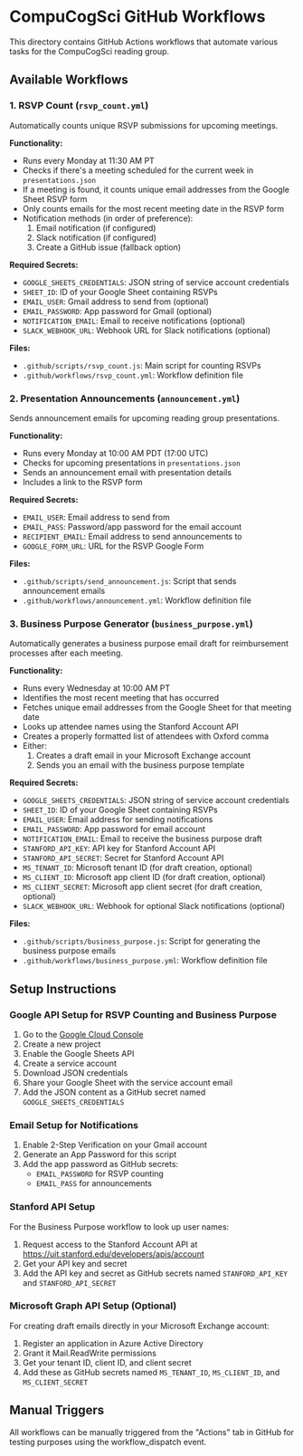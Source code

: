 # CompuCogSci GitHub Workflows

This directory contains GitHub Actions workflows that automate various tasks for the CompuCogSci reading group.

## Available Workflows

### 1. RSVP Count (`rsvp_count.yml`)

Automatically counts unique RSVP submissions for upcoming meetings.

**Functionality:**
- Runs every Monday at 11:30 AM PT
- Checks if there's a meeting scheduled for the current week in `presentations.json`
- If a meeting is found, it counts unique email addresses from the Google Sheet RSVP form
- Only counts emails for the most recent meeting date in the RSVP form
- Notification methods (in order of preference):
  1. Email notification (if configured)
  2. Slack notification (if configured)
  3. Create a GitHub issue (fallback option)

**Required Secrets:**
- `GOOGLE_SHEETS_CREDENTIALS`: JSON string of service account credentials
- `SHEET_ID`: ID of your Google Sheet containing RSVPs
- `EMAIL_USER`: Gmail address to send from (optional)
- `EMAIL_PASSWORD`: App password for Gmail (optional)
- `NOTIFICATION_EMAIL`: Email to receive notifications (optional)
- `SLACK_WEBHOOK_URL`: Webhook URL for Slack notifications (optional)

**Files:**
- `.github/scripts/rsvp_count.js`: Main script for counting RSVPs
- `.github/workflows/rsvp_count.yml`: Workflow definition file

### 2. Presentation Announcements (`announcement.yml`)

Sends announcement emails for upcoming reading group presentations.

**Functionality:**
- Runs every Monday at 10:00 AM PDT (17:00 UTC)
- Checks for upcoming presentations in `presentations.json`
- Sends an announcement email with presentation details
- Includes a link to the RSVP form

**Required Secrets:**
- `EMAIL_USER`: Email address to send from
- `EMAIL_PASS`: Password/app password for the email account
- `RECIPIENT_EMAIL`: Email address to send announcements to
- `GOOGLE_FORM_URL`: URL for the RSVP Google Form

**Files:**
- `.github/scripts/send_announcement.js`: Script that sends announcement emails
- `.github/workflows/announcement.yml`: Workflow definition file

### 3. Business Purpose Generator (`business_purpose.yml`)

Automatically generates a business purpose email draft for reimbursement processes after each meeting.

**Functionality:**
- Runs every Wednesday at 10:00 AM PT
- Identifies the most recent meeting that has occurred
- Fetches unique email addresses from the Google Sheet for that meeting date
- Looks up attendee names using the Stanford Account API
- Creates a properly formatted list of attendees with Oxford comma
- Either:
  1. Creates a draft email in your Microsoft Exchange account
  2. Sends you an email with the business purpose template

**Required Secrets:**
- `GOOGLE_SHEETS_CREDENTIALS`: JSON string of service account credentials
- `SHEET_ID`: ID of your Google Sheet containing RSVPs
- `EMAIL_USER`: Email address for sending notifications
- `EMAIL_PASSWORD`: App password for email account
- `NOTIFICATION_EMAIL`: Email to receive the business purpose draft
- `STANFORD_API_KEY`: API key for Stanford Account API
- `STANFORD_API_SECRET`: Secret for Stanford Account API
- `MS_TENANT_ID`: Microsoft tenant ID (for draft creation, optional)
- `MS_CLIENT_ID`: Microsoft app client ID (for draft creation, optional)
- `MS_CLIENT_SECRET`: Microsoft app client secret (for draft creation, optional)
- `SLACK_WEBHOOK_URL`: Webhook for optional Slack notifications (optional)

**Files:**
- `.github/scripts/business_purpose.js`: Script for generating the business purpose emails
- `.github/workflows/business_purpose.yml`: Workflow definition file

## Setup Instructions

### Google API Setup for RSVP Counting and Business Purpose

1. Go to the [Google Cloud Console](https://console.cloud.google.com/)
2. Create a new project
3. Enable the Google Sheets API
4. Create a service account
5. Download JSON credentials
6. Share your Google Sheet with the service account email
7. Add the JSON content as a GitHub secret named `GOOGLE_SHEETS_CREDENTIALS`

### Email Setup for Notifications

1. Enable 2-Step Verification on your Gmail account
2. Generate an App Password for this script
3. Add the app password as GitHub secrets:
   - `EMAIL_PASSWORD` for RSVP counting
   - `EMAIL_PASS` for announcements

### Stanford API Setup

For the Business Purpose workflow to look up user names:

1. Request access to the Stanford Account API at https://uit.stanford.edu/developers/apis/account
2. Get your API key and secret
3. Add the API key and secret as GitHub secrets named `STANFORD_API_KEY` and `STANFORD_API_SECRET`

### Microsoft Graph API Setup (Optional)

For creating draft emails directly in your Microsoft Exchange account:

1. Register an application in Azure Active Directory
2. Grant it Mail.ReadWrite permissions
3. Get your tenant ID, client ID, and client secret
4. Add these as GitHub secrets named `MS_TENANT_ID`, `MS_CLIENT_ID`, and `MS_CLIENT_SECRET`

## Manual Triggers

All workflows can be manually triggered from the "Actions" tab in GitHub for testing purposes using the workflow_dispatch event.
